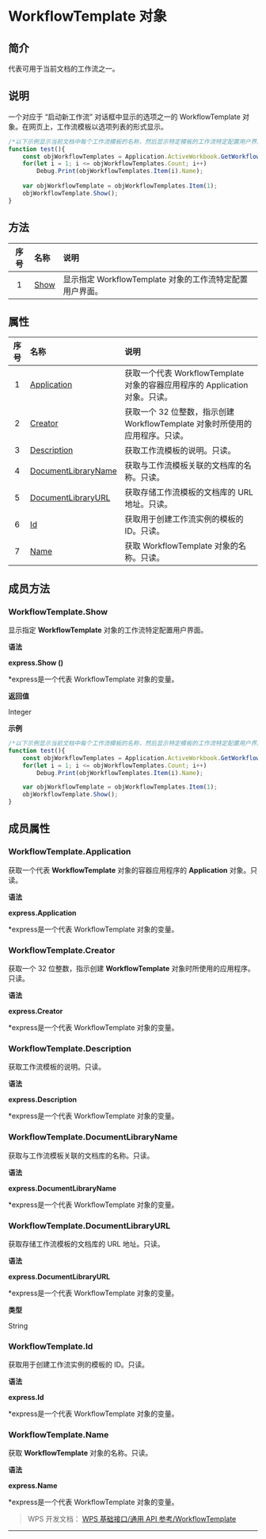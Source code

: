 # WorkflowTemplate 对象

## 简介

代表可用于当前文档的工作流之一。

## 说明

一个对应于 “启动新工作流” 对话框中显示的选项之一的 WorkflowTemplate 对象。在网页上，工作流模板以选项列表的形式显示。

``` JavaScript
/*以下示例显示当前文档中每个工作流模板的名称，然后显示特定模板的工作流特定配置用户界面。应该注意到，调用 GetWorkflowTemplates 方法涉及到服务器的往返行程。*/
function test(){
    const objWorkflowTemplates = Application.ActiveWorkbook.GetWorkflowTemplates();
    for(let i = 1; i <= objWorkflowTemplates.Count; i++)
        Debug.Print(objWorkflowTemplates.Item(i).Name);
        
    var objWorkflowTemplate = objWorkflowTemplates.Item(1);
    objWorkflowTemplate.Show();
}
```

## 方法

| 序号 | 名称                           | 说明                                                     |
|:----:|:-------------------------------|:---------------------------------------------------------|
|  1   | [Show](#WorkflowTemplate.Show) | 显示指定 WorkflowTemplate 对象的工作流特定配置用户界面。 |

## 属性

| 序号 | 名称                                                         | 说明                                                                         |
|:----:|:-------------------------------------------------------------|:-----------------------------------------------------------------------------|
|  1   | [Application](#WorkflowTemplate.Application)                 | 获取一个代表 WorkflowTemplate 对象的容器应用程序的 Application 对象。只读。  |
|  2   | [Creator](#WorkflowTemplate.Creator)                         | 获取一个 32 位整数，指示创建 WorkflowTemplate 对象时所使用的应用程序。只读。 |
|  3   | [Description](#WorkflowTemplate.Description)                 | 获取工作流模板的说明。只读。                                                 |
|  4   | [DocumentLibraryName](#WorkflowTemplate.DocumentLibraryName) | 获取与工作流模板关联的文档库的名称。只读。                                   |
|  5   | [DocumentLibraryURL](#WorkflowTemplate.DocumentLibraryURL)   | 获取存储工作流模板的文档库的 URL 地址。只读。                                |
|  6   | [Id](#WorkflowTemplate.Id)                                   | 获取用于创建工作流实例的模板的 ID。只读。                                    |
|  7   | [Name](#WorkflowTemplate.Name)                               | 获取 WorkflowTemplate 对象的名称。只读。                                     |

## 成员方法

### WorkflowTemplate.Show

显示指定 **WorkflowTemplate** 对象的工作流特定配置用户界面。

**语法**

**express.Show ()**

\*express是一个代表 WorkflowTemplate 对象的变量。

**返回值**

Integer

**示例**

``` JavaScript
/*以下示例显示当前文档中每个工作流模板的名称，然后显示特定模板的工作流特定配置用户界面。*/
function test(){
    const objWorkflowTemplates = Application.ActiveWorkbook.GetWorkflowTemplates();
    for(let i = 1; i <= objWorkflowTemplates.Count; i++)
        Debug.Print(objWorkflowTemplates.Item(i).Name);

    var objWorkflowTemplate = objWorkflowTemplates.Item(1);
    objWorkflowTemplate.Show();
}
```

## 成员属性

### WorkflowTemplate.Application

获取一个代表 **WorkflowTemplate** 对象的容器应用程序的 **Application** 对象。只读。

**语法**

**express.Application**

\*express是一个代表 WorkflowTemplate 对象的变量。

### WorkflowTemplate.Creator

获取一个 32 位整数，指示创建 **WorkflowTemplate** 对象时所使用的应用程序。只读。

**语法**

**express.Creator**

\*express是一个代表 WorkflowTemplate 对象的变量。

### WorkflowTemplate.Description

获取工作流模板的说明。只读。

**语法**

**express.Description**

\*express是一个代表 WorkflowTemplate 对象的变量。

### WorkflowTemplate.DocumentLibraryName

获取与工作流模板关联的文档库的名称。只读。

**语法**

**express.DocumentLibraryName**

\*express是一个代表 WorkflowTemplate 对象的变量。

### WorkflowTemplate.DocumentLibraryURL

获取存储工作流模板的文档库的 URL 地址。只读。

**语法**

**express.DocumentLibraryURL**

\*express是一个代表 WorkflowTemplate 对象的变量。

**类型**

String

### WorkflowTemplate.Id

获取用于创建工作流实例的模板的 ID。只读。

**语法**

**express.Id**

\*express是一个代表 WorkflowTemplate 对象的变量。

### WorkflowTemplate.Name

获取 **WorkflowTemplate** 对象的名称。只读。

**语法**

**express.Name**

\*express是一个代表 WorkflowTemplate 对象的变量。

> WPS 开发文档： [WPS 基础接口/通用 API 参考/WorkflowTemplate](https://qn.cache.wpscdn.cn/encs/doc/office_v19/index.htm)

------------------------------------------------------------------------
